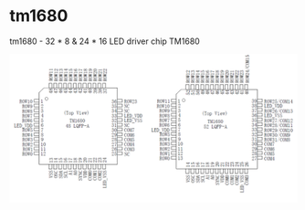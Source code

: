 # tm1680
tm1680 - 32 * 8 &amp; 24 * 16 LED driver chip TM1680

![48/52 LQFP-A](images/tm1680_48-52-LQFP-A_topview.png)
